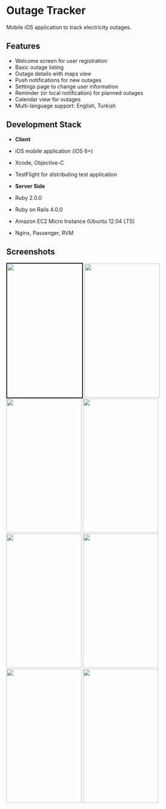 Outage Tracker
=============

Mobile iOS application to track electricity outages.

Features
-------------------
- Welcome screen for user registration
- Basic outage listing
- Outage details with maps view
- Push notifications for new outages
- Settings page to change user information
- Reminder (or local notification) for planned outages
- Calendar view for outages
- Multi-language support: English, Turkish


Development Stack
-----------------------
- **Client**
 - iOS mobile application (iOS 6+)
 - Xcode, Objective-C
 - TestFlight for distributing test application

- **Server Side**
 - Ruby 2.0.0
 - Ruby on Rails 4.0.0
 - Amazon EC2 Micro Instance (Ubuntu 12.04 LTS)
 - Nginx, Passenger, RVM
 


Screenshots
-------------------


<p align="left">
  <span>
    <img src="https://raw.github.com/halilayyildiz/outagetracker/master/screenshots/welcome.png" height="355" width="200" border="2px solid 000000"/>
  <span/>
  <span>
    <img src="https://raw.github.com/halilayyildiz/outagetracker/master/screenshots/outages.png" height="355" width="200"/>
  <span/>
  <span>
    <img src="https://raw.github.com/halilayyildiz/outagetracker/master/screenshots/sidemenu.png" height="355" width="200"/>
  <span/>
  <span>
    <img src="https://raw.github.com/halilayyildiz/outagetracker/master/screenshots/disturbance1.png" height="355" width="200"/>
  <span/>
  <span>
    <img src="https://raw.github.com/halilayyildiz/outagetracker/master/screenshots/disturbance2.png" height="355" width="200"/>
  <span/>
  <span>
    <img src="https://raw.github.com/halilayyildiz/outagetracker/master/screenshots/disturbance3.png" height="355" width="200"/>
  <span/>
  <span>
    <img src="https://raw.github.com/halilayyildiz/outagetracker/master/screenshots/settings.png" height="355" width="200"/>
  <span/>
  <span>
    <img src="https://raw.github.com/halilayyildiz/outagetracker/master/screenshots/about.png" height="355" width="200"/>
  <span/>
</p>


